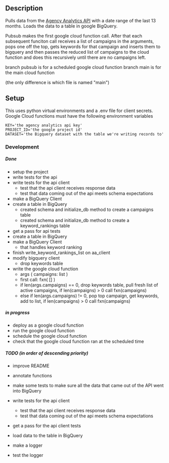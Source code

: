 ## Description

Pulls data from the [Agency Analytics API](https://agencyanalytics.com/docs/api/introduction) with a date range of the last 13 months.
Loads the data to a table in google BigQuery.

Pubsub makes the first google cloud function call. After that each subsequent funciton call receives a list of campaigns in the arguments, pops one off the top, gets keywords for that campaign and inserts them to bigquery and then passes the reduced list of campaigns to the cloud function and does this recursively until there are no campaigns left. 

branch pubsub is for a scheduled google cloud function
branch main is for the main cloud function

(the only difference is which file is named "main")

## Setup

This uses python virtual environments and a .env file for client secrets. Google Cloud functions must have the following environment variables
```
KEY='the agency analytics api key'
PROJECT_ID='the google project id'
DATASET='the Bigquery dataset with the table we're writing records to'
```

### Development

##### Done

- setup the project
- write tests for the api
- write tests for the api client
  - test that the api client receives response data
  - test that data coming out of the api meets schema expectations
- make a BigQuery Client
- create a table in BigQuery
  - created schema and initialize_db method to create a campaigns table
  - created schema and initialize_db method to create a keyword_rankings table
- get a pass for api tests
- create a table in BigQuery
- make a BigQuery Client
  - that handles keyword ranking 
- finish write_keyword_rankings_list on aa_client
- modify bigquery client
  - drop keywords table
- write the google cloud function
  - args ( campaigns: list )
  - first call: fxn( [] )
  - if len(args.campaigns) == 0, drop keywords table, pull fresh list of active campaigns, if len(campaigns) > 0 call fxn(campaigns)
  - else if len(args.campaigns) != 0, pop top campaign, get keywords, add to list, if len(campaigns) > 0 call fxn(campaigns)

##### in progress

- deploy as a google cloud function
- run the google cloud function
- schedule the google cloud function
- check that the google cloud function ran at the scheduled time

##### TODO (in order of descending priority)

- improve README
- annotate functions 

- make some tests to make sure all the data that came out of the API went into BigQuery
- write tests for the api client
  - test that the api client receives response data
  - test that data coming out of the api meets schema expectations

- get a pass for the api client tests
- load data to the table in BigQuery

- make a logger 
- test the logger




